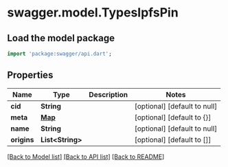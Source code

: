 # swagger.model.TypesIpfsPin

## Load the model package
```dart
import 'package:swagger/api.dart';
```

## Properties
Name | Type | Description | Notes
------------ | ------------- | ------------- | -------------
**cid** | **String** |  | [optional] [default to null]
**meta** | [**Map**](Object.md) |  | [optional] [default to {}]
**name** | **String** |  | [optional] [default to null]
**origins** | **List&lt;String&gt;** |  | [optional] [default to []]

[[Back to Model list]](../README.md#documentation-for-models) [[Back to API list]](../README.md#documentation-for-api-endpoints) [[Back to README]](../README.md)

